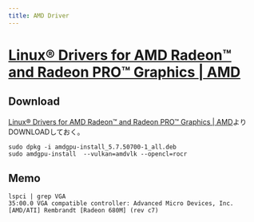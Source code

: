 ```yaml
---
title: AMD Driver
---
```


# [Linux® Drivers for AMD Radeon™ and Radeon PRO™ Graphics | AMD](https://www.amd.com/en/support/linux-drivers)

## Download

[Linux® Drivers for AMD Radeon™ and Radeon PRO™ Graphics | AMD](https://www.amd.com/en/support/linux-drivers)よりDOWNLOADしておく。

```shell title="オープンソース版VulkanとOpenCLを選択してインストール"
sudo dpkg -i amdgpu-install_5.7.50700-1_all.deb
sudo amdgpu-install  --vulkan=amdvlk --opencl=rocr
```

## Memo

```shell title="グラフィクスカードを確認する"
lspci | grep VGA
35:00.0 VGA compatible controller: Advanced Micro Devices, Inc. [AMD/ATI] Rembrandt [Radeon 680M] (rev c7)
```
